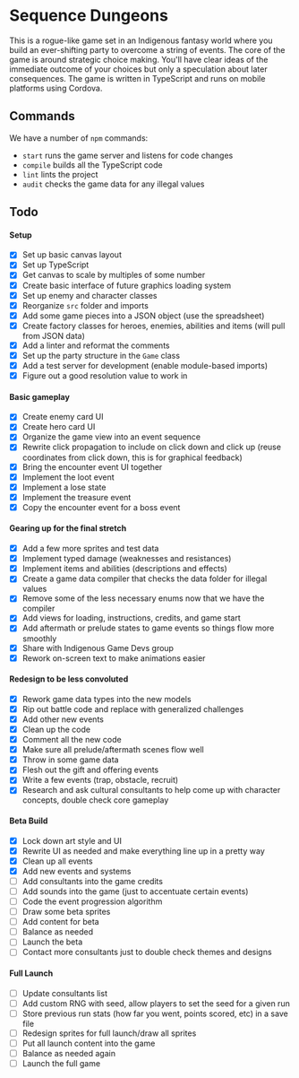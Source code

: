 # Sequence Dungeons
This is a rogue-like game set in an Indigenous fantasy world where you build an ever-shifting party to overcome a string of events.
The core of the game is around strategic choice making.
You'll have clear ideas of the immediate outcome of your choices but only a speculation about later consequences.
The game is written in TypeScript and runs on mobile platforms using Cordova.

## Commands
We have a number of `npm` commands:
- `start` runs the game server and listens for code changes
- `compile` builds all the TypeScript code
- `lint` lints the project
- `audit` checks the game data for any illegal values

## Todo
#### Setup
- [x] Set up basic canvas layout
- [x] Set up TypeScript
- [x] Get canvas to scale by multiples of some number
- [x] Create basic interface of future graphics loading system
- [x] Set up enemy and character classes
- [x] Reorganize `src` folder and imports
- [x] Add some game pieces into a JSON object (use the spreadsheet)
- [x] Create factory classes for heroes, enemies, abilities and items (will pull from JSON data)
- [x] Add a linter and reformat the comments
- [x] Set up the party structure in the `Game` class
- [x] Add a test server for development (enable module-based imports)
- [x] Figure out a good resolution value to work in

#### Basic gameplay
- [x] Create enemy card UI
- [x] Create hero card UI
- [x] Organize the game view into an event sequence
- [x] Rewrite click propagation to include on click down and click up (reuse coordinates from click down, this is for graphical feedback)
- [x] Bring the encounter event UI together
- [x] Implement the loot event
- [x] Implement a lose state
- [x] Implement the treasure event
- [x] Copy the encounter event for a boss event

#### Gearing up for the final stretch
- [x] Add a few more sprites and test data
- [x] Implement typed damage (weaknesses and resistances)
- [x] Implement items and abilities (descriptions and effects)
- [x] Create a game data compiler that checks the data folder for illegal values
- [x] Remove some of the less necessary enums now that we have the compiler
- [x] Add views for loading, instructions, credits, and game start
- [x] Add aftermath or prelude states to game events so things flow more smoothly
- [x] Share with Indigenous Game Devs group
- [x] Rework on-screen text to make animations easier

#### Redesign to be less convoluted
- [x] Rework game data types into the new models
- [x] Rip out battle code and replace with generalized challenges
- [x] Add other new events
- [x] Clean up the code
- [x] Comment all the new code
- [x] Make sure all prelude/aftermath scenes flow well
- [x] Throw in some game data
- [x] Flesh out the gift and offering events
- [x] Write a few events (trap, obstacle, recruit)
- [x] Research and ask cultural consultants to help come up with character concepts, double check core gameplay

#### Beta Build
- [x] Lock down art style and UI
- [x] Rewrite UI as needed and make everything line up in a pretty way
- [x] Clean up all events
- [x] Add new events and systems
- [ ] Add consultants into the game credits
- [ ] Add sounds into the game (just to accentuate certain events)
- [ ] Code the event progression algorithm
- [ ] Draw some beta sprites
- [ ] Add content for beta
- [ ] Balance as needed
- [ ] Launch the beta
- [ ] Contact more consultants just to double check themes and designs

#### Full Launch
- [ ] Update consultants list
- [ ] Add custom RNG with seed, allow players to set the seed for a given run
- [ ] Store previous run stats (how far you went, points scored, etc) in a save file
- [ ] Redesign sprites for full launch/draw all sprites
- [ ] Put all launch content into the game
- [ ] Balance as needed again
- [ ] Launch the full game